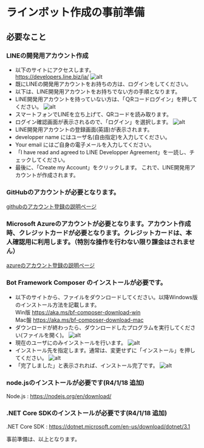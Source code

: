 # ラインボット作成の事前準備
## 必要なこと
### LINEの開発用アカウント作成
- 以下のサイトにアクセスします。<br>
https://developers.line.biz/ja/
![alt](img/line1.png)
- 既にLINEの開発用アカウントをお持ちの方は、ログインをしてください。
- 以下は、LINE開発用アカウントをお持ちでない方の手順となります。
- LINE開発用アカウントを持っていない方は、「ＱRコードログイン」を押してください。
![alt](img/line2.png)
- スマートフォンでLINEを立ち上げて、QRコードを読み取ります。
- ログイン確認画面が表示されるので、「ログイン」を選択します。
![alt](img/line3.png)
- LINE開発用アカウントの登録画面(英語)が表示されます。
- developper name にはユーザ名(自由指定)を入力してください。
- Your email にはご自身の電子メールを入力してください。
- 「I have read and agreed to LINE Developper Agreement」を一読し、チェックしてください。
- 最後に、「Create my Account」をクリックします。
これで、LINE開発用アカウントが作成されます。

### GitHubのアカウントが必要となります。<BR>
[githubのアカウント登録の説明ページ](../github/README.md)

### Microsoft Azureのアカウントが必要となります。アカウント作成時、クレジットカードが必要となります。クレジットカードは、本人確認用に利用します。（特別な操作を行わない限り課金はされません）<br>
[azureのアカウント登録の説明ページ](../azure/README.md)

### Bot Framework Composer のインストールが必要です。
- 以下のサイトから、ファイルをダウンロードしてください。以降Windows版のインストール方法を記載します。<br>
Win版 https://aka.ms/bf-composer-download-win <br>
Mac盤 https://aka.ms/bf-composer-download-mac <br>
- ダウンロードが終わったら、ダウンロードしたプログラムを実行してください(ファイルを開く)。
![alt](img/botcomp1.png)
- 現在のユーザにのみインストールを行います。
![alt](img/botcomp2.png)
- インストール先を指定します。通常は、変更せずに「インストール」を押してください。
![alt](img/botcomp3.png)
- 「完了しました」と表示されれば、インストール完了です。
![alt](img/botcomp4.png)

### node.jsのインストールが必要です(R4/1/18 追加)
Node.js : https://nodejs.org/en/download/

### .NET Core SDKのインストールが必要です(R4/1/18 追加)
.NET Core SDK : https://dotnet.microsoft.com/en-us/download/dotnet/3.1



事前準備は、以上となります。



